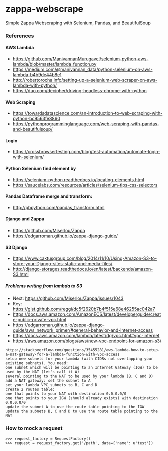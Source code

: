 # zappa-webscrape
Simple Zappa Webscraping with Selenium, Pandas, and BeautifulSoup

### References
#### AWS Lambda
* https://github.com/ManivannanMurugavel/selenium-python-aws-lambda/blob/master/lambda_function.py
* https://medium.com/@manivannan_data/python-selenium-on-aws-lambda-b4b9de44b8e1
* http://robertorocha.info/setting-up-a-selenium-web-scraper-on-aws-lambda-with-python/
* https://duo.com/decipher/driving-headless-chrome-with-python

#### Web Scraping
* https://towardsdatascience.com/an-introduction-to-web-scraping-with-python-bc9563fe8860
* https://pythonprogramminglanguage.com/web-scraping-with-pandas-and-beautifulsoup/

#### Login
* https://crossbrowsertesting.com/blog/test-automation/automate-login-with-selenium/

#### Python Selenium find element by
* https://selenium-python.readthedocs.io/locating-elements.html
* https://saucelabs.com/resources/articles/selenium-tips-css-selectors

#### Pandas Dataframe merge and transform:
* http://pbpython.com/pandas_transform.html

#### Django and Zappa
* https://github.com/Miserlou/Zappa
* https://edgarroman.github.io/zappa-django-guide/

#### S3 Django
* https://www.caktusgroup.com/blog/2014/11/10/Using-Amazon-S3-to-store-your-Django-sites-static-and-media-files/
* http://django-storages.readthedocs.io/en/latest/backends/amazon-S3.html

##### Problems writing from lambda to S3
* Next: https://github.com/Miserlou/Zappa/issues/1043
* Key: https://gist.github.com/reggi/dc5f2620b7b4f515e68e46255ac042a7
* https://docs.aws.amazon.com/AmazonECS/latest/developerguide/create-public-private-vpc.html
* https://edgarroman.github.io/zappa-django-guide/aws_network_primer/#general-behavior-and-internet-access 
* https://docs.aws.amazon.com/lambda/latest/dg/vpc.html#vpc-internet
* https://aws.amazon.com/blogs/aws/new-vpc-endpoint-for-amazon-s3/

```
https://stackoverflow.com/questions/35455281/aws-lambda-how-to-setup-a-nat-gateway-for-a-lambda-function-with-vpc-access
setup new subnets for your lambda (with CIDRs not overlapping your existing subnets). You need:
one subnet which will be pointing to an Internet Gateway (IGW) to be used by the NAT (let's call it A)
several pointing to the NAT to be used by your lambda (B, C and D)
add a NAT gateway: set the subnet to A
set your lambda VPC subnets to B, C and D
create 2 routes table:
one that points to your NAT with destination 0.0.0.0/0
one that points to your IGW (should already exists) with destination 0.0.0.0/0
update the subnet A to use the route table pointing to the IGW
update the subnets B, C and D to use the route table pointing to the NAT
```

### How to mock a request

```
>>> request_factory = RequestFactory()
>>> request = request_factory.get('/path', data={'name': u'test'})
```
